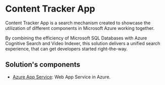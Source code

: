 # Content Tracker App

Content Tracker App is a search mechanism created to showcase the utilization of different components in Microsoft Azure working together.

By combining the efficiency of Microsoft SQL Databases with Azure Cognitive Search and Video Indexer, this solution delivers a unified search experience, that can get developers started right-the-way.

## Solution's components

* [Azure App Service](https://azure.microsoft.com/en-us/services/app-service/): Web App Service in Azure.